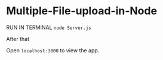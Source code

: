 Multiple-File-upload-in-Node
===================

RUN IN TERMINAL ```node Server.js``` 

After that

Open ```localhost:3000``` to view the app.

